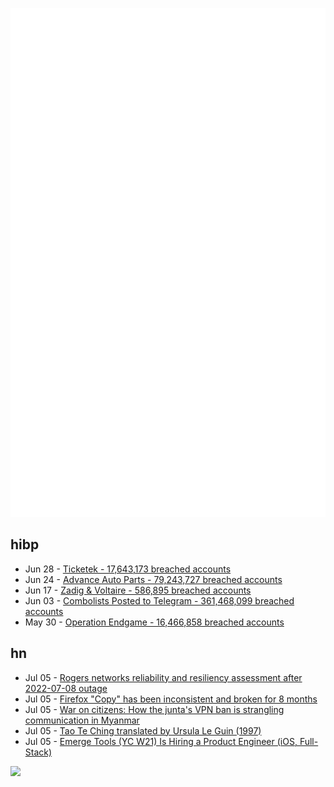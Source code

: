 ![Metrics](https://raw.githubusercontent.com/phixion/phixion/master/metrics.svg)

## hibp

<!--
for https://github.com/phixion/phixion/blob/main/.github/workflows/feeds.yml
-->
<!--START_SECTION:haveibeenpwnd-->
- Jun 28 - [Ticketek - 17,643,173 breached accounts](https://haveibeenpwned.com/PwnedWebsites#Ticketek)
- Jun 24 - [Advance Auto Parts - 79,243,727 breached accounts](https://haveibeenpwned.com/PwnedWebsites#AdvanceAutoParts)
- Jun 17 - [Zadig & Voltaire - 586,895 breached accounts](https://haveibeenpwned.com/PwnedWebsites#ZadigVoltaire)
- Jun 03 - [Combolists Posted to Telegram - 361,468,099 breached accounts](https://haveibeenpwned.com/PwnedWebsites#TelegramCombolists)
- May 30 - [Operation Endgame - 16,466,858 breached accounts](https://haveibeenpwned.com/PwnedWebsites#OperationEndgame)
<!--END_SECTION:haveibeenpwnd-->

## hn

<!--
for https://github.com/phixion/phixion/blob/main/.github/workflows/feeds.yml
-->
<!--START_SECTION:hn-->
- Jul 05 - [Rogers networks reliability and resiliency assessment after 2022-07-08 outage](https://crtc.gc.ca/eng/publications/reports/xona2024.htm)
- Jul 05 - [Firefox "Copy" has been inconsistent and broken for 8 months](https://bugzilla.mozilla.org/show_bug.cgi?id=1863246)
- Jul 05 - [War on citizens: How the junta's VPN ban is strangling communication in Myanmar](https://globalvoices.org/2024/06/28/war-on-citizens-how-the-juntas-vpn-ban-is-strangling-communication-in-myanmar/)
- Jul 05 - [Tao Te Ching translated by Ursula Le Guin (1997)](https://github.com/nrrb/tao-te-ching/blob/master/Ursula%20K%20Le%20Guin.md)
- Jul 05 - [Emerge Tools (YC W21) Is Hiring a Product Engineer (iOS, Full-Stack)](https://www.emergetools.com/careers/jobs/product-engineer-ios-full-stack)
<!--END_SECTION:hn-->

<!--
for https://yhype.me
-->
![](https://hit.yhype.me/github/profile?user_id=13013670)
